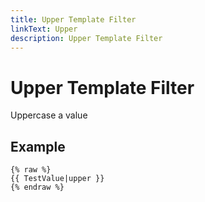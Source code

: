 ```yaml
---
title: Upper Template Filter
linkText: Upper
description: Upper Template Filter
---
```


# Upper Template Filter

Uppercase a value

## Example

```text
{% raw %}
{{ TestValue|upper }}
{% endraw %}
```
